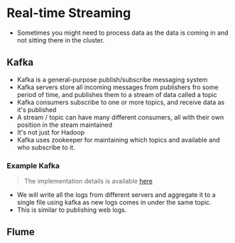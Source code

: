 # Real-time Streaming

- Sometimes you might need to process data as the data is coming in and not sitting there in the cluster.

## Kafka

- Kafka is a general-purpose publish/subscribe messaging system
- Kafka servers store all incoming messages from publishers fro some period of time, and publishes them to a stream of data called a topic
- Kafka consumers subscribe to one or more topics, and receive data as it's published
- A stream / topic can have many different consumers, all with their own position in the steam maintained
- It's not just for Hadoop
- Kafka uses zookeeper for maintaining which topics and available and who subscribe to it.

### Example Kafka

> The implementation details is available [here](./Section9-76PublishingWebLogsWithKafka.txt)

- We will write all the logs from different servers and aggregate it to a single file using kafka as new logs comes in under the same topic.
- This is similar to publishing web logs.

## Flume
